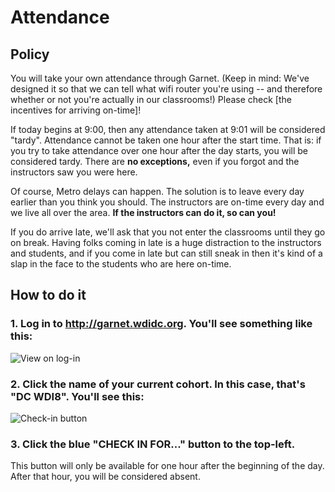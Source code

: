 # Attendance

## Policy

You will take your own attendance through Garnet. (Keep in mind: We've designed it so that we can tell what wifi router you're using -- and therefore whether or not you're actually in our classrooms!) Please check [the incentives for arriving on-time]!

If today begins at 9:00, then any attendance taken at 9:01 will be considered "tardy". Attendance cannot be taken one hour after the start time. That is: if you try to take attendance over one hour after the day starts, you will be considered tardy. There are **no exceptions,** even if you forgot and the instructors saw you were here.

Of course, Metro delays can happen. The solution is to leave every day earlier than you think you should. The instructors are on-time every day and we live all over the area. **If the instructors can do it, so can you!**

If you do arrive late, we'll ask that you not enter the classrooms until they go on break. Having folks coming in late is a huge distraction to the instructors and students, and if you come in late but can still sneak in then it's kind of a slap in the face to the students who are here on-time.

## How to do it

### 1. Log in to http://garnet.wdidc.org. You'll see something like this:

![View on log-in](http://i.imgur.com/zOuHGdS.png)

### 2. Click the name of your current cohort. In this case, that's "DC WDI8". You'll see this:

![Check-in button](http://imgur.com/6HFj8lq.png)

### 3. Click the blue "CHECK IN FOR..." button to the top-left.

This button will only be available for one hour after the beginning of the day. After that hour, you will be considered absent.
